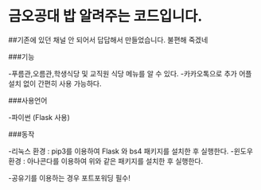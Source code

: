 # 금오공대 밥 알려주는 코드입니다.

##기존에 있던 채널 안 되어서 답답해서 만들었습니다. 불편해 죽겠네

###기능

-푸름관,오름관,학생식당 및 교직원 식당 메뉴를 알 수 있다.
-카카오톡으로 추가 어플 설치 없이 간편히 사용 가능하다.

###사용언어

-파이썬 (Flask 사용)

###동작

-리눅스 환경 : pip3를 이용하여 Flask 와 bs4 패키지를 설치한 후 실행한다.
-윈도우 환경 : 아나콘다를 이용하여 위와 같은 패키지를 설치한 후 실행한다.

-공유기를 이용하는 경우 포트포워딩 필수!

